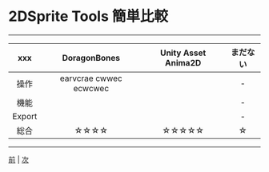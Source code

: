 
# 2DSprite Tools 簡単比較 

--- 

|xxx|DoragonBones|Unity Asset Anima2D|まだない|
|:--:|:--:|:--:|:--:|
|操作|earvcrae   cwwec   ecwcwec||-|
|機能|||-|
|Export|||-|
|総合|☆☆☆☆|☆☆☆☆☆|☆|

---


[前](https://github.com/175B005/weekreport4) | [次](https://github.com/175B005/weekreport6)
